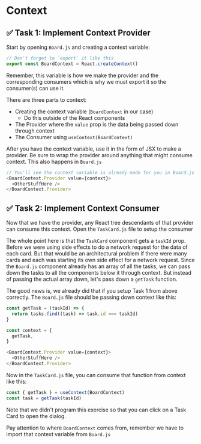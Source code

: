 # Context

## ✅ Task 1: Implement Context Provider

Start by opening `Board.js` and creating a context variable:

```js
// Don't forget to `export` it like this
export const BoardContext = React.createContext()
```

Remember, this variable is how we make the provider and the corresponding consumers which is why we must export it so the consumer(s) can use it.

There are three parts to context:

- Creating the context variable (`BoardContext` in our case)
  - Do this outside of the React components
- The Provider where the `value` prop is the data being passed down through context
- The Consumer using `useContext(BoardContext)`

After you have the context variable, use it in the form of JSX to make a provider. Be sure to wrap the provider around anything that might consume context. This also happens in `Board.js`

```js
// You'll see the context variable is already made for you in Board.js
<BoardContext.Provider value={context}>
  <OtherStuffHere />
</BoardContext.Provider>
```

## ✅ Task 2: Implement Context Consumer

Now that we have the provider, any React tree descendants of that provider can consume this context. Open the `TaskCard.js` file to setup the consumer

The whole point here is that the `TaskCard` component gets a `taskId` prop. Before we were using side effects to do a network request for the data of each card. But that would be an architectural problem if there were many cards and each was starting its own side effect for a network request. Since the `Board.js` component already has an array of all the tasks, we can pass down the tasks to all the components below it through context. But instead of passing the actual array down, let's pass down a `getTask` function.

The good news is, we already did that if you setup Task 1 from above correctly. The `Board.js` file should be passing down context like this:

```js
const getTask = (taskId) => {
  return tasks.find((task) => task.id === taskId)
}

const context = {
  getTask,
}

<BoardContext.Provider value={context}>
  <OtherStuffHere />
</BoardContext.Provider>
```

Now in the `TaskCard.js` file, you can consume that function from context like this:

```js
const { getTask } = useContext(BoardContext)
const task = getTask(taskId)
```

Note that we didn't program this exercise so that you can click on a Task Card to open the dialog.

Pay attention to where `BoardContext` comes from, remember we have to import that context variable from `Board.js`
